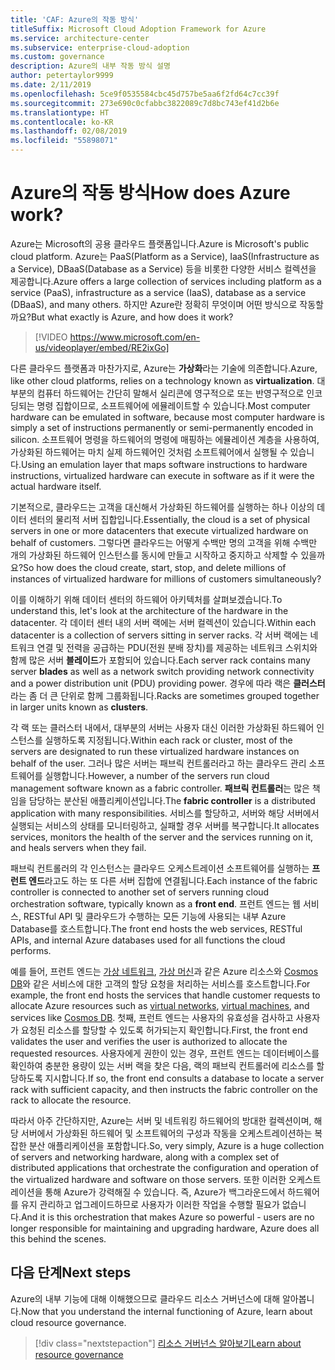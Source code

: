 ```yaml
---
title: 'CAF: Azure의 작동 방식'
titleSuffix: Microsoft Cloud Adoption Framework for Azure
ms.service: architecture-center
ms.subservice: enterprise-cloud-adoption
ms.custom: governance
description: Azure의 내부 작동 방식 설명
author: petertaylor9999
ms.date: 2/11/2019
ms.openlocfilehash: 5ce9f0535584cbc45d757be5aa6f2fd64c7cc39f
ms.sourcegitcommit: 273e690c0cfabbc3822089c7d8bc743ef41d2b6e
ms.translationtype: HT
ms.contentlocale: ko-KR
ms.lasthandoff: 02/08/2019
ms.locfileid: "55898071"
---
```

<!-- markdownlint-disable MD026 -->

# <a name="how-does-azure-work"></a><span data-ttu-id="52075-103">Azure의 작동 방식</span><span class="sxs-lookup"><span data-stu-id="52075-103">How does Azure work?</span></span>

<span data-ttu-id="52075-104">Azure는 Microsoft의 공용 클라우드 플랫폼입니다.</span><span class="sxs-lookup"><span data-stu-id="52075-104">Azure is Microsoft's public cloud platform.</span></span> <span data-ttu-id="52075-105">Azure는 PaaS(Platform as a Service), IaaS(Infrastructure as a Service), DBaaS(Database as a Service) 등을 비롯한 다양한 서비스 컬렉션을 제공합니다.</span><span class="sxs-lookup"><span data-stu-id="52075-105">Azure offers a large collection of services including platform as a service (PaaS), infrastructure as a service (IaaS), database as a service (DBaaS), and many others.</span></span> <span data-ttu-id="52075-106">하지만 Azure란 정확히 무엇이며 어떤 방식으로 작동할까요?</span><span class="sxs-lookup"><span data-stu-id="52075-106">But what exactly is Azure, and how does it work?</span></span>

> [!VIDEO https://www.microsoft.com/en-us/videoplayer/embed/RE2ixGo]

<span data-ttu-id="52075-107">다른 클라우드 플랫폼과 마찬가지로, Azure는 **가상화**라는 기술에 의존합니다.</span><span class="sxs-lookup"><span data-stu-id="52075-107">Azure, like other cloud platforms, relies on a technology known as **virtualization**.</span></span> <span data-ttu-id="52075-108">대부분의 컴퓨터 하드웨어는 간단히 말해서 실리콘에 영구적으로 또는 반영구적으로 인코딩되는 명령 집합이므로, 소프트웨어에 에뮬레이트할 수 있습니다.</span><span class="sxs-lookup"><span data-stu-id="52075-108">Most computer hardware can be emulated in software, because most computer hardware is simply a set of instructions permanently or semi-permanently encoded in silicon.</span></span> <span data-ttu-id="52075-109">소프트웨어 명령을 하드웨어의 명령에 매핑하는 에뮬레이션 계층을 사용하여, 가상화된 하드웨어는 마치 실제 하드웨어인 것처럼 소프트웨어에서 실행될 수 있습니다.</span><span class="sxs-lookup"><span data-stu-id="52075-109">Using an emulation layer that maps software instructions to hardware instructions, virtualized hardware can execute in software as if it were the actual hardware itself.</span></span>

<span data-ttu-id="52075-110">기본적으로, 클라우드는 고객을 대신해서 가상화된 하드웨어를 실행하는 하나 이상의 데이터 센터의 물리적 서버 집합입니다.</span><span class="sxs-lookup"><span data-stu-id="52075-110">Essentially, the cloud is a set of physical servers in one or more datacenters that execute virtualized hardware on behalf of customers.</span></span> <span data-ttu-id="52075-111">그렇다면 클라우드는 어떻게 수백만 명의 고객을 위해 수백만 개의 가상화된 하드웨어 인스턴스를 동시에 만들고 시작하고 중지하고 삭제할 수 있을까요?</span><span class="sxs-lookup"><span data-stu-id="52075-111">So how does the cloud create, start, stop, and delete millions of instances of virtualized hardware for millions of customers simultaneously?</span></span>

<span data-ttu-id="52075-112">이를 이해하기 위해 데이터 센터의 하드웨어 아키텍처를 살펴보겠습니다.</span><span class="sxs-lookup"><span data-stu-id="52075-112">To understand this, let's look at the architecture of the hardware in the datacenter.</span></span>  <span data-ttu-id="52075-113">각 데이터 센터 내의 서버 랙에는 서버 컬렉션이 있습니다.</span><span class="sxs-lookup"><span data-stu-id="52075-113">Within each datacenter is a collection of servers sitting in server racks.</span></span> <span data-ttu-id="52075-114">각 서버 랙에는 네트워크 연결 및 전력을 공급하는 PDU(전원 분배 장치)를 제공하는 네트워크 스위치와 함께 많은 서버 **블레이드**가 포함되어 있습니다.</span><span class="sxs-lookup"><span data-stu-id="52075-114">Each server rack contains many server **blades** as well as a network switch providing network connectivity and a power distribution unit (PDU) providing power.</span></span> <span data-ttu-id="52075-115">경우에 따라 랙은 **클러스터**라는 좀 더 큰 단위로 함께 그룹화됩니다.</span><span class="sxs-lookup"><span data-stu-id="52075-115">Racks are sometimes grouped together in larger units known as **clusters**.</span></span>

<span data-ttu-id="52075-116">각 랙 또는 클러스터 내에서, 대부분의 서버는 사용자 대신 이러한 가상화된 하드웨어 인스턴스를 실행하도록 지정됩니다.</span><span class="sxs-lookup"><span data-stu-id="52075-116">Within each rack or cluster, most of the servers are designated to run these virtualized hardware instances on behalf of the user.</span></span> <span data-ttu-id="52075-117">그러나 많은 서버는 패브릭 컨트롤러라고 하는 클라우드 관리 소프트웨어를 실행합니다.</span><span class="sxs-lookup"><span data-stu-id="52075-117">However, a number of the servers run cloud management software known as a fabric controller.</span></span> <span data-ttu-id="52075-118">**패브릭 컨트롤러**는 많은 책임을 담당하는 분산된 애플리케이션입니다.</span><span class="sxs-lookup"><span data-stu-id="52075-118">The **fabric controller** is a distributed application with many responsibilities.</span></span> <span data-ttu-id="52075-119">서비스를 할당하고, 서버와 해당 서버에서 실행되는 서비스의 상태를 모니터링하고, 실패할 경우 서버를 복구합니다.</span><span class="sxs-lookup"><span data-stu-id="52075-119">It allocates services, monitors the health of the server and the services running on it, and heals servers when they fail.</span></span>

<span data-ttu-id="52075-120">패브릭 컨트롤러의 각 인스턴스는 클라우드 오케스트레이션 소프트웨어를 실행하는 **프런트 엔드**라고도 하는 또 다른 서버 집합에 연결됩니다.</span><span class="sxs-lookup"><span data-stu-id="52075-120">Each instance of the fabric controller is connected to another set of servers running cloud orchestration software, typically known as a **front end**.</span></span> <span data-ttu-id="52075-121">프런트 엔드는 웹 서비스, RESTful API 및 클라우드가 수행하는 모든 기능에 사용되는 내부 Azure Database를 호스트합니다.</span><span class="sxs-lookup"><span data-stu-id="52075-121">The front end hosts the web services, RESTful APIs, and internal Azure databases used for all functions the cloud performs.</span></span>

<span data-ttu-id="52075-122">예를 들어, 프런트 엔드는 [가상 네트워크][vnet], [가상 머신][vms]과 같은 Azure 리소스와 [Cosmos DB][cosmosdb]와 같은 서비스에 대한 고객의 할당 요청을 처리하는 서비스를 호스트합니다.</span><span class="sxs-lookup"><span data-stu-id="52075-122">For example, the front end hosts the services that handle customer requests to allocate Azure resources such as [virtual networks][vnet], [virtual machines][vms], and services like [Cosmos DB][cosmosdb].</span></span> <span data-ttu-id="52075-123">첫째, 프런트 엔드는 사용자의 유효성을 검사하고 사용자가 요청된 리소스를 할당할 수 있도록 허가되는지 확인합니다.</span><span class="sxs-lookup"><span data-stu-id="52075-123">First, the front end validates the user and verifies the user is authorized to allocate the requested resources.</span></span> <span data-ttu-id="52075-124">사용자에게 권한이 있는 경우, 프런트 엔드는 데이터베이스를 확인하여 충분한 용량이 있는 서버 랙을 찾은 다음, 랙의 패브릭 컨트롤러에 리소스를 할당하도록 지시합니다.</span><span class="sxs-lookup"><span data-stu-id="52075-124">If so, the front end consults a database to locate a server rack with sufficient capacity, and then instructs the fabric controller on the rack to allocate the resource.</span></span>

<span data-ttu-id="52075-125">따라서 아주 간단하지만, Azure는 서버 및 네트워킹 하드웨어의 방대한 컬렉션이며, 해당 서버에서 가상화된 하드웨어 및 소프트웨어의 구성과 작동을 오케스트레이션하는 복잡한 분산 애플리케이션을 포함합니다.</span><span class="sxs-lookup"><span data-stu-id="52075-125">So, very simply, Azure is a huge collection of servers and networking hardware, along with a complex set of distributed applications that orchestrate the configuration and operation of the virtualized hardware and software on those servers.</span></span> <span data-ttu-id="52075-126">또한 이러한 오케스트레이션을 통해 Azure가 강력해질 수 있습니다. 즉, Azure가 백그라운드에서 하드웨어를 유지 관리하고 업그레이드하므로 사용자가 이러한 작업을 수행할 필요가 없습니다.</span><span class="sxs-lookup"><span data-stu-id="52075-126">And it is this orchestration that makes Azure so powerful - users are no longer responsible for maintaining and upgrading hardware, Azure does all this behind the scenes.</span></span>

## <a name="next-steps"></a><span data-ttu-id="52075-127">다음 단계</span><span class="sxs-lookup"><span data-stu-id="52075-127">Next steps</span></span>

<span data-ttu-id="52075-128">Azure의 내부 기능에 대해 이해했으므로 클라우드 리소스 거버넌스에 대해 알아봅니다.</span><span class="sxs-lookup"><span data-stu-id="52075-128">Now that you understand the internal functioning of Azure, learn about cloud resource governance.</span></span>

> [!div class="nextstepaction"]
> [<span data-ttu-id="52075-129">리소스 거버넌스 알아보기</span><span class="sxs-lookup"><span data-stu-id="52075-129">Learn about resource governance</span></span>](what-is-governance.md)

<!-- Links -->

[cosmosdb]: /azure/cosmos-db/introduction
[docs-add-users-to-aad]: /azure/active-directory/add-users-azure-active-directory?toc=/azure/architecture/cloud-adoption-guide/toc.json
[vms]: /azure/virtual-machines/
[vnet]: /azure/virtual-network/virtual-networks-overview

